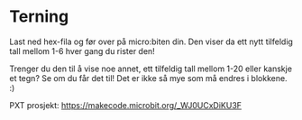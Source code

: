 # Terning
Last ned hex-fila og før over på micro:biten din. 
Den viser da ett nytt tilfeldig tall mellom 1-6 hver gang du rister den!

Trenger du den til å vise noe annet, ett tilfeldig tall mellom 1-20 eller kanskje et tegn? 
Se om du får det til! Det er ikke så mye som må endres i blokkene. :)

PXT prosjekt: https://makecode.microbit.org/_WJ0UCxDiKU3F
